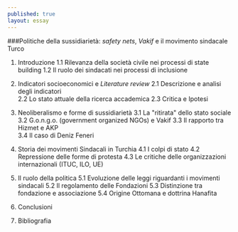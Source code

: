 ```yaml
---
published: true
layout: essay
---
```


###Politiche della sussidiarietà: *safety nets*, *Vakif* e il movimento sindacale Turco
1. Introduzione
	 1.1 Rilevanza della società civile nei processi di state building
	 1.2 Il ruolo dei sindacati nei processi di inclusione
 
2. Indicatori socioeconomici e *Literature review*
	 2.1 Descrizione e analisi degli indicatori  
	 2.2 Lo stato attuale della ricerca accademica
	 2.3 Critica e Ipotesi 

3. Neoliberalismo e forme di sussidiarietà
	 3.1 La "ritirata" dello stato sociale
	 3.2 G.o.n.g.o. (government organized NGOs) e Vakif
	 3.3 Il rapporto tra Hizmet e AKP	 
	 3.4 Il caso di Deniz Feneri
 
4. Storia dei movimenti Sindacali in Turchia
	 4.1 I colpi di stato
	 4.2 Repressione delle forme di protesta
	 4.3 Le critiche delle organizzazioni internazionali (ITUC, ILO, UE)
	 
5. Il ruolo della politica
	 5.1 Evoluzione delle leggi riguardanti i movimenti sindacali
     5.2 Il regolamento delle Fondazioni
     5.3 Distinzione tra fondazione e associazione
     5.4 Origine Ottomana e dottrina Hanafita
     
8. Conclusioni
 
9. Bibliografia

